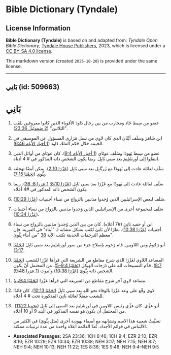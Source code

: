 # Bible Dictionary (Tyndale)

## License Information

**Bible Dictionary (Tyndale)** is based on and adapted from: _Tyndale Open Bible Dictionary_, [Tyndale House Publishers](https://tyndaleopenresources.com/), 2023, which is licensed under a [CC BY-SA 4.0 license](https://creativecommons.org/licenses/by-sa/4.0/legalcode.en).

This markdown version (created `2025-10-20`) is provided under the same license.



--------------------------------

## بَانِي (id: 509663)

بَانِي
======

1. عضو من سِبط جَاد ومحارب من بين رجال دَاودَ الأقوياء الذين كانوا معروفين بلقَب "الثلاثين" ([2 صَموئِيلَ 23:36](https://ref.ly/2Sam23:36)).
2. ابن شَامَرَ وسلَف أيْثَان الذي كان لاوي من نسل مَرَارِي المسؤول عن الموسيقى في الخيمة خلال حُكم الملك دَاود ([1 أخبار الأيام 6:46](https://ref.ly/1Chr6:46)).
3. عضو من سِبط يَهوذَا وسَلَف عوتَاي ([1 أخبار الأيام 9:4](https://ref.ly/1Chr9:4)). كان عوتَاي من أوائل الذين انتقلوا إلى أورشَلِيمَ بعد سبي بَابِلَ. ربما يكون الشخص ذاته المذكور في \# 4 أدناه.
4. سَلَف لعائلة عادت إلى يَهوذَا مع زَربَّابِل بعد سبي بَابِل ([عَزْرَا 2:10](https://ref.ly/Ezra2:10)). يمكن أيضًا تهجئته بِنُّوي ([نَحَمْيَا 7:15](https://ref.ly/Neh7:15)).
5. سَلَف لعائلة عادت إلى يَهوذَا مع عَزْرَا بعد سبي بَابِل ([عَزْرَا 8:10؛](https://ref.ly/Ezra8:10) [1 عزرا 8: 36](https://ref.ly/1Esd8:36)). ربما يكون الشخص ذاته المذكور في \#4 أعلاه.
6. سَلَف لبعض الإسرائيليين الذين وُجدوا مذنبين بالزواج من نساء أجنبيات ([عَزْرَا 10:29](https://ref.ly/Ezra10:29)).
7. سَلَف لمجموعة أخرى من الإسرائيليين الذين وُجدوا مذنبين بالزواج من نساء أجنبيات ([عَزْرَا 10:34](https://ref.ly/Ezra10:34)).
8. ابن أو حفيد بَانِيَ (\#7 أعلاه). كان من بين الذين وُجدوا مذنبين بالزواج من نساء أجنبيات ([عَزْرَا 10:38](https://ref.ly/Ezra10:38)). نظرًا لأن بَانِيَ تُكتب بشكل مشابه لـ "أبناء" في العبرية، فإن معظم الترجمات الحديثة تكتب الآية [38](https://ref.ly/Ezra10:38) "من أبناء بِنُّويَ".
9. أبو رَحُومُ ومن اللاويين. قام رَحوم بإصلاح جزء من سور أورشَلِيمَ بعد سَبي بَابِلَ ([نَحَمْيَا 3:17](https://ref.ly/Neh3:17)).
10. المساعد اللاوي لعَزْرَا الذي شرح مقاطع من الشريعة التي قرأها عَزْرَا للشعب ([نَحَمْيَا 8:7](https://ref.ly/Neh8:7)). قدَّم التسبيحات لله على دَرَجات الهيكل ([نَحَمْيَا 9:4–5](https://ref.ly/Neh9:4-Neh9:5)). من المحتمل أنْ يكون الشخص ذاته بِنُّويَ ([عَزْرَا 10:38](https://ref.ly/Ezra10:38)) وأنيوث ([1 عزرا 9:48](https://ref.ly/1Esd9:48)).
11. مساعد لاوي آخر شرَح مقاطع من الشريعة التي قرأها عَزْرَا ([نَحَمْيَا 9:4ب](https://ref.ly/Neh9:4)).
12. لاوي وقّع على وعد عَزْرَا بالوفاء نحو اللهِ بعد سبي بَابِلَ ([نَحَمْيَا 10:13](https://ref.ly/Neh10:13)). كان قائدًا للشعب ممثلًا لعائلة بَانِيَ المذكورة تحت \# 4 أعلاه.
13. أبو عزِّي. كان عزِّي رئيس اللاويين في أورشَلِيمَ بعد السبي إلى بَابِلَ ([نحميا 11:22](https://ref.ly/Neh11:22)). من المحتمل أن يكون هو نفسه المذكور في البند 9 أو 10 أعلاه.

    تسبَّبتْ شعبية هذا الاسم وتشابهه مع أسماء يهودية أخرى (مثل بِنُّويَ) في الكثير من الالتباس في قوائم الأجداد. تُعدّ القائمة أعلاه واحدة من عدة ترتيبات ممكنة.

* **Associated Passages:** 2SA 23:36; 1CH 6:46; 1CH 9:4; EZR 2:10; EZR 8:10; EZR 10:29; EZR 10:34; EZR 10:38; NEH 3:17; NEH 7:15; NEH 8:7; NEH 9:4; NEH 10:13; NEH 11:22; 1ES 8:36; 1ES 9:48; NEH 9:4–NEH 9:5

